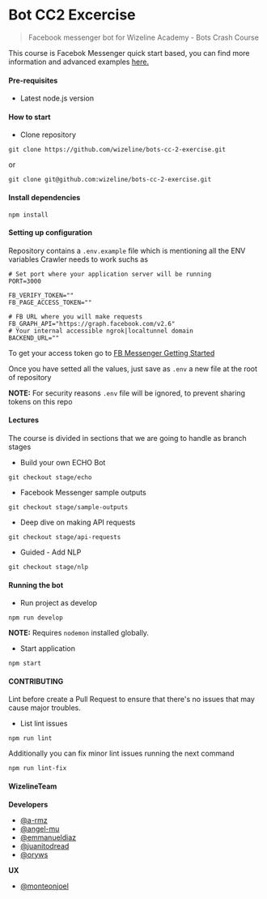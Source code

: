 # Bot CC2 Excercise

> Facebook messenger bot for Wizeline Academy - Bots Crash Course

This course is Facebok Messenger quick start based, you can find more information and advanced examples [here.](https://developers.facebook.com/docs/messenger-platform)

#### Pre-requisites

- Latest node.js version

#### How to start

- Clone repository

```
git clone https://github.com/wizeline/bots-cc-2-exercise.git
```

or

```
git clone git@github.com:wizeline/bots-cc-2-exercise.git
```

#### Install dependencies

```
npm install
```

#### Setting up configuration

Repository contains a `.env.example` file which is mentioning all the ENV variables Crawler needs to work suchs as

```
# Set port where your application server will be running
PORT=3000

FB_VERIFY_TOKEN=""
FB_PAGE_ACCESS_TOKEN=""

# FB URL where you will make requests
FB_GRAPH_API="https://graph.facebook.com/v2.6"
# Your internal accessible ngrok|localtunnel domain
BACKEND_URL=""
```

To get your access token go to 
[FB Messenger Getting Started](https://developers.facebook.com/docs/messenger-platform/guides/setup)

Once you have setted all the values, just save as `.env` a new file at the root of repository

**NOTE:**  For security reasons `.env` file will be ignored, to prevent sharing tokens on this repo

#### Lectures

The course is divided in sections that we are going to handle as branch stages

- Build your own ECHO Bot

```
git checkout stage/echo
```

- Facebook Messenger sample outputs

```
git checkout stage/sample-outputs
```

- Deep dive on making API requests

```
git checkout stage/api-requests
```

- Guided - Add NLP

```
git checkout stage/nlp
```


#### Running the bot

- Run project as develop

```
npm run develop
```

**NOTE:** Requires `nodemon` installed globally.


- Start application

```
npm start
```

#### CONTRIBUTING

Lint before create a Pull Request to ensure that there's no issues that may cause major troubles.

- List lint issues

```
npm run lint
```

Additionally you can fix minor lint issues running the next command

```
npm run lint-fix
```

#### WizelineTeam

**Developers**

- [@a-rmz](https://github.com/a-rmz)
- [@angel-mu](https://github.com/angel-mu)
- [@emmanueldiaz](https://github.com/emmanueldiaz)
- [@juanitodread](https://github.com/juanitodread)
- [@oryws](https://github.com/oryws)

**UX**

- [@monteonjoel](https://github.com/monteonjoel)